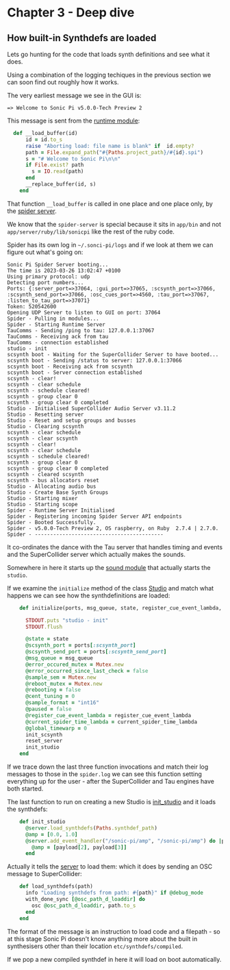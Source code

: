# Chapter 3 - Deep dive

## How built-in Synthdefs are loaded

Lets go hunting for the code that loads synth definitions and see what it does.

Using a combination of the logging techiques in the previous section we can soon find out roughly how it works.

The very earliest message we see in the GUI is:

```
=> Welcome to Sonic Pi v5.0.0-Tech Preview 2
```

This message is sent from the [runtime module](https://github.com/sonic-pi-net/sonic-pi/blob/dev/app/server/ruby/lib/sonicpi/runtime.rb#L558):

```ruby
  def __load_buffer(id)
      id = id.to_s
      raise "Aborting load: file name is blank" if  id.empty?
      path = File.expand_path("#{Paths.project_path}/#{id}.spi")
      s = "# Welcome to Sonic Pi\n\n"
      if File.exist? path
        s = IO.read(path)
      end
      __replace_buffer(id, s)
    end
```

That function `__load_buffer` is called in one place and one place only, by the [spider server](https://github.com/sonic-pi-net/sonic-pi/blob/dev/app/server/ruby/bin/spider-server.rb).

We know that the `spider-server` is special because it sits in `app/bin` and not `app/server/ruby/lib/sonicpi` like the rest of the ruby code.

Spider has its own log in `~/.sonci-pi/logs` and if we look at them we can figure out what's going on:

```
Sonic Pi Spider Server booting...
The time is 2023-03-26 13:02:47 +0100
Using primary protocol: udp
Detecting port numbers...
Ports: {:server_port=>37064, :gui_port=>37065, :scsynth_port=>37066, :scsynth_send_port=>37066, :osc_cues_port=>4560, :tau_port=>37067, :listen_to_tau_port=>37071}
Token: 520542600
Opening UDP Server to listen to GUI on port: 37064
Spider - Pulling in modules...
Spider - Starting Runtime Server
TauComms - Sending /ping to tau: 127.0.0.1:37067
TauComms - Receiving ack from tau
TauComms - connection established
studio - init
scsynth boot - Waiting for the SuperCollider Server to have booted...
scsynth boot - Sending /status to server: 127.0.0.1:37066
scsynth boot - Receiving ack from scsynth
scsynth boot - Server connection established
scsynth - clear!
scsynth - clear schedule 
scsynth - schedule cleared!
scsynth - group clear 0
scsynth - group clear 0 completed
Studio - Initialised SuperCollider Audio Server v3.11.2
Studio - Resetting server
Studio - Reset and setup groups and busses
Studio - Clearing scsynth
scsynth - clear schedule
scsynth - clear scsynth
scsynth - clear!
scsynth - clear schedule 
scsynth - schedule cleared!
scsynth - group clear 0
scsynth - group clear 0 completed
scsynth - cleared scsynth
scsynth - bus allocators reset
Studio - Allocating audio bus
Studio - Create Base Synth Groups
Studio - Starting mixer
Studio - Starting scope
Spider - Runtime Server Initialised
Spider - Registering incoming Spider Server API endpoints
Spider - Booted Successfully.
Spider - v5.0.0-Tech Preview 2, OS raspberry, on Ruby  2.7.4 | 2.7.0.
Spider - ------------------------------------------
```

It co-ordinates the dance with the Tau server that handles timing and events and the SuperCollider server which actually makes the sounds.

Somewhere in here it starts up the [sound module](https://github.com/sonic-pi-net/sonic-pi/blob/dev/app/server/ruby/lib/sonicpi/lang/sound.rb#L68) that actually starts the `studio`.

If we examine the `initialize` method of the class [Studio](https://github.com/sonic-pi-net/sonic-pi/blob/dev/app/server/ruby/lib/sonicpi/studio.rb#L25) and match what happens we can see how the synthdefinitions are loaded:

```ruby
    def initialize(ports, msg_queue, state, register_cue_event_lambda, current_spider_time_lambda)

      STDOUT.puts "studio - init"
      STDOUT.flush

      @state = state
      @scsynth_port = ports[:scsynth_port]
      @scsynth_send_port = ports[:scsynth_send_port]
      @msg_queue = msg_queue
      @error_occured_mutex = Mutex.new
      @error_occurred_since_last_check = false
      @sample_sem = Mutex.new
      @reboot_mutex = Mutex.new
      @rebooting = false
      @cent_tuning = 0
      @sample_format = "int16"
      @paused = false
      @register_cue_event_lambda = register_cue_event_lambda
      @current_spider_time_lambda = current_spider_time_lambda
      @global_timewarp = 0
      init_scsynth
      reset_server
      init_studio
    end
```

If we trace down the last three function invocations and match their log messages to those in the `spider.log` we can see this function setting everything up for the user - after the SuperCollider and Tau engines have both started.

The last function to run on creating a new Studio is [init_studio](https://github.com/sonic-pi-net/sonic-pi/blob/dev/app/server/ruby/lib/sonicpi/studio.rb#L72) and it loads the synthdefs:

```ruby
    def init_studio
      @server.load_synthdefs(Paths.synthdef_path)
      @amp = [0.0, 1.0]
      @server.add_event_handler("/sonic-pi/amp", "/sonic-pi/amp") do |payload|
        @amp = [payload[2], payload[3]]
      end
```

Actually it tells the [server](https://github.com/sonic-pi-net/sonic-pi/blob/dev/app/server/ruby/lib/sonicpi/server.rb#L155) to load them: which it does by sending an OSC message to SuperCollider:

```ruby
    def load_synthdefs(path)
      info "Loading synthdefs from path: #{path}" if @debug_mode
      with_done_sync [@osc_path_d_loaddir] do
        osc @osc_path_d_loaddir, path.to_s
      end
    end
```

The format of the message is an instruction to load code and a filepath - so at this stage Sonic Pi doesn't know anything more about the built in synthesisers other than their location `etc/synthdefs/compiled`.

If we pop a new compiled synthdef in here it will load on boot automatically.